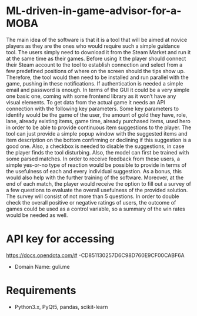 # ML-driven-in-game-advisor-for-a-MOBA
The main idea of the software is that it is a tool that will be aimed at novice players as they are the ones who would require such a simple guidance tool. The users simply need to download it from the Steam Market and run it at the same time as their games. Before using it the player should connect their Steam account to the tool to establish connection and select from a few predefined positions of where on the screen should the tips show up. Therefore, the tool would then need to be installed and run parallel with the game, pushing in these notifications. If authentication is needed a simple email and password is enough. In terms of the GUI it could be a very simple one basic one, coming with some frontend library as it won’t have any visual elements. To get data from the actual game it needs an API connection with the following key parameters. Some key parameters to identify would be the game of the user, the amount of gold they have, role, lane, already existing items, game time, already purchased items, used hero in order to be able to provide continuous item suggestions to the player. The tool can just provide a simple popup window with the suggested items and item description on the bottom confirming or declining if this suggestion is a good one. Also, a checkbox is needed to disable the suggestions, in case the player finds the tool disturbing. Also, the model can first be trained with some parsed matches. In order to receive feedback from these users, a simple yes-or-no type of reaction would be possible to provide in terms of the usefulness of each and every individual suggestion. As a bonus, this would also help with the further training of the software. Moreover, at the end of each match, the player would receive the option to fill out a survey of a few questions to evaluate the overall usefulness of the provided solution. The survey will consist of not more than 5 questions. In order to double check the overall positive or negative ratings of users, the outcome of games could be used as a control variable, so a summary of the win rates would be needed as well.
# API key for accessing 
https://docs.opendota.com/# -CD851130257D6C98D760E9CF00CABF6A 
- Domain Name: guli.me

# Requirements
- Python3.x, PyQt5, pandas, scikit-learn 
